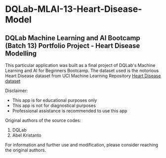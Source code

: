 # DQLab-MLAI-13-Heart-Disease-Model
## DQLab Machine Learning and AI Bootcamp (Batch 13) Portfolio Project - Heart Disease Modelling

This particular application was built as a final project of DQLab's Machine Learning and AI for Beginners Bootcamp.
The dataset used is the notorious Heart Disease dataset from UCI Machine Learning Repository
[Heart Disease dataset](https://archive.ics.uci.edu/dataset/45/heart+disease)

Disclaimer:
- This app is for educational purposes only
- This app is not for diagnostical purposes
- Professional assistance is recommended to use this app

Original authors of the source codes:
1. DQLab
2. Abel Kristanto

For information and further use and modification, please consider reaching the original authors.
